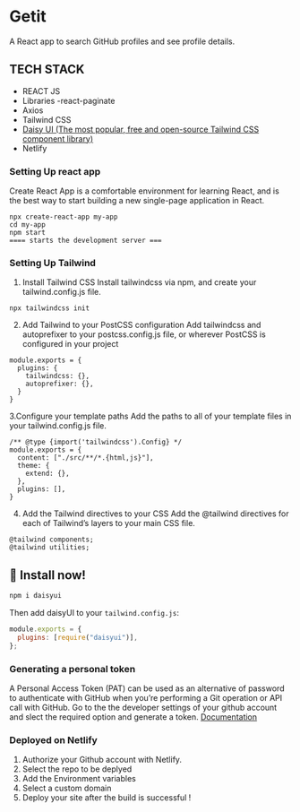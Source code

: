 # Getit
A React app to search GitHub profiles and see profile details. 

## TECH STACK
- REACT JS
- Libraries -react-paginate 
- Axios
- Tailwind CSS
- [Daisy UI (The most popular, free and open-source Tailwind CSS component library)](daisyui.com)
- Netlify


### Setting Up react app
Create React App is a comfortable environment for learning React, and is the best way to start building a new single-page application in React.
```
npx create-react-app my-app
cd my-app
npm start
==== starts the development server ===
```

### Setting Up Tailwind
1. Install Tailwind CSS
Install tailwindcss via npm, and create your tailwind.config.js file.

```npm install -D tailwindcss postcss autoprefixer
npx tailwindcss init
```

2. Add Tailwind to your PostCSS configuration
Add tailwindcss and autoprefixer to your postcss.config.js file, or wherever PostCSS is configured in your project
```
module.exports = {
  plugins: {
    tailwindcss: {},
    autoprefixer: {},
  }
}
```
3.Configure your template paths
Add the paths to all of your template files in your tailwind.config.js file.
```
/** @type {import('tailwindcss').Config} */
module.exports = {
  content: ["./src/**/*.{html,js}"],
  theme: {
    extend: {},
  },
  plugins: [],
}
```

4. Add the Tailwind directives to your CSS
Add the @tailwind directives for each of Tailwind’s layers to your main CSS file.
```@tailwind base;
@tailwind components;
@tailwind utilities;
```

## 📀 Install now!

```bash
npm i daisyui
```

Then add daisyUI to your `tailwind.config.js`:  


```js
module.exports = {
  plugins: [require("daisyui")],
};
```

### Generating a personal token
A Personal Access Token (PAT) can be used as an alternative of password to authenticate with GitHub when you’re performing a Git operation or API call with GitHub.
Go to the the developer settings of your github account and slect the required option and generate a token.
[Documentation](https://cloudaffaire.com/how-to-create-personal-access-token-in-github/)

### Deployed on Netlify
1. Authorize your Github account with Netlify.
2. Select the repo to be deplyed
3. Add the Environment variables 
4. Select a custom domain
5. Deploy your site after the build is successful !

